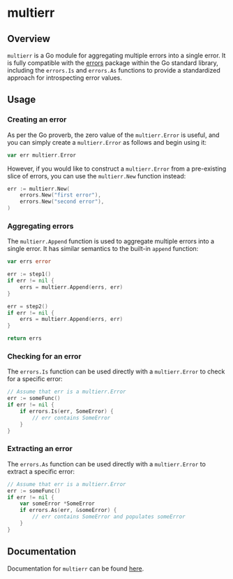 # multierr

## Overview

`multierr` is a Go module for aggregating multiple errors into a single error. It is fully 
compatible with the [errors](https://pkg.go.dev/errors) package within the Go standard library, 
including the `errors.Is` and `errors.As` functions to provide a standardized approach for 
introspecting error values.

## Usage

### Creating an error

As per the Go proverb, the zero value of the `multierr.Error` is useful, and you can simply create 
a `multierr.Error` as follows and begin using it:

```go
var err multierr.Error
```

However, if you would like to construct a `multierr.Error` from a pre-existing slice of errors, you 
can use the `multierr.New` function instead:

```go
err := multierr.New(
    errors.New("first error"),
    errors.New("second error"),
)
```

### Aggregating errors

The `multierr.Append` function is used to aggregate multiple errors into a single error. It has 
similar semantics to the built-in `append` function:

```go 
var errs error

err := step1()
if err != nil {
    errs = multierr.Append(errs, err)
}

err = step2()
if err != nil {
    errs = multierr.Append(errs, err)
}

return errs
```

### Checking for an error

The `errors.Is` function can be used directly with a `multierr.Error` to check for a specific error:

```go
// Assume that err is a multierr.Error
err := someFunc()
if err != nil {
    if errors.Is(err, SomeError) {
        // err contains SomeError
    }
}
```

### Extracting an error

The `errors.As` function can be used directly with a `multierr.Error` to extract a specific error:

```go
// Assume that err is a multierr.Error
err := someFunc()
if err != nil {
    var someError *SomeError
    if errors.As(err, &someError) {
        // err contains SomeError and populates someError
    }
}
```

## Documentation

Documentation for `multierr` can be found [here](https://pkg.go.dev/github.com/jordanhasgul/multierr).
